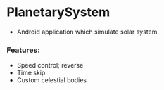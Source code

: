 # PlanetarySystem
- Android application which simulate solar system

### Features:
- Speed control; reverse
- Time skip
- Custom celestial bodies

